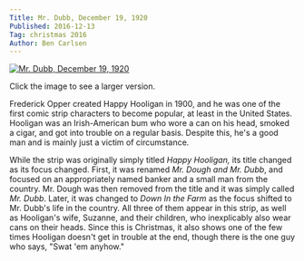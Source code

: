 ```yaml
---
Title: Mr. Dubb, December 19, 1920
Published: 2016-12-13
Tag: christmas 2016
Author: Ben Carlsen
---
```


[![Mr. Dubb, December 19, 1920](http://blog.arkholt.com/media/decstrips2016/13-MrDubb12-19-1920.png)](http://blog.arkholt.com/media/decstrips2016/13-MrDubb12-19-1920.png)

Click the image to see a larger version.

Frederick Opper created Happy Hooligan in 1900, and he was one of the first comic strip characters to become popular, at least in the United States. Hooligan was an Irish-American bum who wore a can on his head, smoked a cigar, and got into trouble on a regular basis. Despite this, he's a good man and is mainly just a victim of circumstance.

 While the strip was originally simply titled *Happy Hooligan,* its title changed as its focus changed. First, it was renamed *Mr. Dough and Mr. Dubb*, and focused on an appropriately named banker and a small man from the country. Mr. Dough was then removed from the title and it was simply called *Mr. Dubb*. Later, it was changed to *Down In the Farm* as the focus shifted to Mr. Dubb's life in the country. All three of them appear in this strip, as well as Hooligan's wife, Suzanne, and their children, who inexplicably also wear cans on their heads. Since this is Christmas, it also shows one of the few times Hooligan doesn't get in trouble at the end, though there is the one guy who says, "Swat 'em anyhow."
